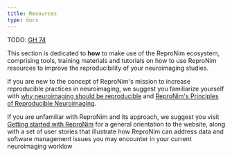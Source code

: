```yaml
---
title: Resources
type: docs
---
```


TODO: [GH 74](https://github.com/ReproNim/repronim.org/issues/74)

This section is dedicated to **how** to make use of the ReproNim ecosystem, comprising tools, training materials and tutorials on how to use ReproNim resources to improve the reproducibility of your neuroimaging studies.  

If you are new to the concept of ReproNim's mission to increase reproducible practices in neuroimaging, we suggest you familiarize yourself with [why neuroimaging should be reproducible](/about/why/) and [ReproNim's Principles of Reproducible Neuroimaging](/about/in-practice/). 

If you are unfamiliar with ReproNim and its approach, we suggest you visit [Getting started with ReproNim](/resources/getting-started/) for a general orientation to the website, along with a set of user stories that illustrate how ReproNim can address data and software management issues you may encounter in your current neuroimaging worklow
